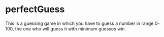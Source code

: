 # perfectGuess
This is a guessing game in which you have to guess a number in range 0-100, the one who will guess it with minimum guesses win.
